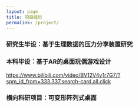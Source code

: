 ```yaml
---
layout: page
title: 项目经历
permalink: /project/
---
```


### 研究生毕设：基于生理数据的压力分享装置研究



### 本科毕设：基于AR的桌面玩偶游戏设计

https://www.bilibili.com/video/BV12V4y1r7G7/?spm_id_from=333.337.search-card.all.click


### 横向科研项目：可变形阵列式桌面
